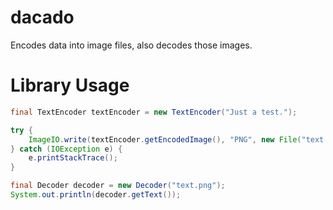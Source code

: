 # dacado
Encodes data into image files, also decodes those images.

# Library Usage
```java
final TextEncoder textEncoder = new TextEncoder("Just a test.");

try {
    ImageIO.write(textEncoder.getEncodedImage(), "PNG", new File("text.png"));
} catch (IOException e) {
    e.printStackTrace();
}

final Decoder decoder = new Decoder("text.png");
System.out.println(decoder.getText());
```

